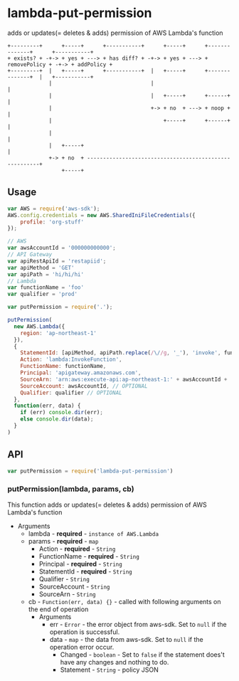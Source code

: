 # lambda-put-permission

adds or updates(= deletes & adds) permission of AWS Lambda's function

```
+---------+      +-----+      +-----------+      +-----+      +--------------+      +-----------+
+ exists? + -+-> + yes + ---> + has diff? + -+-> + yes + ---> + removePolicy + -+-> + addPolicy +
+---------+  |   +-----+      +-----------+  |   +-----+      +--------------+  |   +-----------+
             |                               |                                  |
             |                               |   +-----+      +------+          |
             |                               +-> + no  + ---> + noop +          |
             |                                   +-----+      +------+          |
             |                                                                  |
             |   +-----+                                                        |
             +-> + no  + -------------------------------------------------------+
                 +-----+
```

## Usage

```javascript
var AWS = require('aws-sdk');
AWS.config.credentials = new AWS.SharedIniFileCredentials({
    profile: 'org-stuff'
});

// AWS
var awsAccountId = '000000000000';
// API Gateway
var apiRestApiId = 'restapiid';
var apiMethod = 'GET'
var apiPath = 'hi/hi/hi'
// Lambda
var functionName = 'foo'
var qualifier = 'prod'

var putPermission = require('.');

putPermission(
  new AWS.Lambda({
    region: 'ap-northeast-1'
  }),
  {
    StatementId: [apiMethod, apiPath.replace(/\//g, '_'), 'invoke', functionName, qualifier].join('-'),
    Action: 'lambda:InvokeFunction',
    FunctionName: functionName,
    Principal: 'apigateway.amazonaws.com',
    SourceArn: 'arn:aws:execute-api:ap-northeast-1:' + awsAccountId + ':' + apiRestApiId + '/*/' + apiMethod + '/' + apiPath, // OPTIONAL
    SourceAccount: awsAccountId, // OPTIONAL
    Qualifier: qualifier // OPTIONAL
  },
  function(err, data) {
    if (err) console.dir(err);
    else console.dir(data);
  }
)
```

## API

```javascript
var putPermission = require('lambda-put-permission')
```

### putPermission(lambda, params, cb)

This function adds or updates(= deletes & adds) permission of AWS Lambda's function

- Arguments
  - lambda - **required** - `instance of AWS.Lambda`
  - params - **required** - `map`
    - Action - **required** - `String`
    - FunctionName - **required** - `String`
    - Principal - **required** - `String`
    - StatementId - **required** - `String`
    - Qualifier - `String`
    - SourceAccount - `String`
    - SourceArn - `String`
  - cb - `Function(err, data) {}` - called with following arguments on the end of operation
    - Arguments
      - err - `Error` - the error object from aws-sdk. Set to `null` if the operation is successful.
      - data - `map` - the data from aws-sdk. Set to `null` if the operation error occur.
        - Changed - `boolean` - Set to `false` if the statement does't have any changes and nothing to do.
        - Statement - `String` - policy JSON
